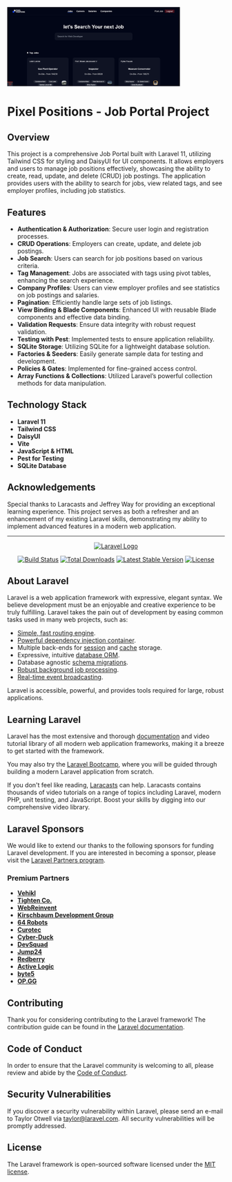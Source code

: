 
<img src="https://github.com/Omar7tech/screenshots/blob/main/Firefox_Screenshot_2024-10-01T22-05-19.407Z.png" alt="Screenshot 1" width="400">

# Pixel Positions - Job Portal Project

## Overview

This project is a comprehensive Job Portal built with Laravel 11, utilizing Tailwind CSS for styling and DaisyUI for UI components. It allows employers and users to manage job positions effectively, showcasing the ability to create, read, update, and delete (CRUD) job postings. The application provides users with the ability to search for jobs, view related tags, and see employer profiles, including job statistics.

## Features

- **Authentication & Authorization**: Secure user login and registration processes.
- **CRUD Operations**: Employers can create, update, and delete job postings.
- **Job Search**: Users can search for job positions based on various criteria.
- **Tag Management**: Jobs are associated with tags using pivot tables, enhancing the search experience.
- **Company Profiles**: Users can view employer profiles and see statistics on job postings and salaries.
- **Pagination**: Efficiently handle large sets of job listings.
- **View Binding & Blade Components**: Enhanced UI with reusable Blade components and effective data binding.
- **Validation Requests**: Ensure data integrity with robust request validation.
- **Testing with Pest**: Implemented tests to ensure application reliability.
- **SQLite Storage**: Utilizing SQLite for a lightweight database solution.
- **Factories & Seeders**: Easily generate sample data for testing and development.
- **Policies & Gates**: Implemented for fine-grained access control.
- **Array Functions & Collections**: Utilized Laravel’s powerful collection methods for data manipulation.

## Technology Stack

- **Laravel 11**
- **Tailwind CSS**
- **DaisyUI**
- **Vite**
- **JavaScript & HTML**
- **Pest for Testing**
- **SQLite Database**

## Acknowledgements

Special thanks to Laracasts and Jeffrey Way for providing an exceptional learning experience. This project serves as both a refresher and an enhancement of my existing Laravel skills, demonstrating my ability to implement advanced features in a modern web application.


<hr/>

<p align="center"><a href="https://laravel.com" target="_blank"><img src="https://raw.githubusercontent.com/laravel/art/master/logo-lockup/5%20SVG/2%20CMYK/1%20Full%20Color/laravel-logolockup-cmyk-red.svg" width="400" alt="Laravel Logo"></a></p>

<p align="center">
<a href="https://github.com/laravel/framework/actions"><img src="https://github.com/laravel/framework/workflows/tests/badge.svg" alt="Build Status"></a>
<a href="https://packagist.org/packages/laravel/framework"><img src="https://img.shields.io/packagist/dt/laravel/framework" alt="Total Downloads"></a>
<a href="https://packagist.org/packages/laravel/framework"><img src="https://img.shields.io/packagist/v/laravel/framework" alt="Latest Stable Version"></a>
<a href="https://packagist.org/packages/laravel/framework"><img src="https://img.shields.io/packagist/l/laravel/framework" alt="License"></a>
</p>

## About Laravel

Laravel is a web application framework with expressive, elegant syntax. We believe development must be an enjoyable and creative experience to be truly fulfilling. Laravel takes the pain out of development by easing common tasks used in many web projects, such as:

- [Simple, fast routing engine](https://laravel.com/docs/routing).
- [Powerful dependency injection container](https://laravel.com/docs/container).
- Multiple back-ends for [session](https://laravel.com/docs/session) and [cache](https://laravel.com/docs/cache) storage.
- Expressive, intuitive [database ORM](https://laravel.com/docs/eloquent).
- Database agnostic [schema migrations](https://laravel.com/docs/migrations).
- [Robust background job processing](https://laravel.com/docs/queues).
- [Real-time event broadcasting](https://laravel.com/docs/broadcasting).

Laravel is accessible, powerful, and provides tools required for large, robust applications.

## Learning Laravel

Laravel has the most extensive and thorough [documentation](https://laravel.com/docs) and video tutorial library of all modern web application frameworks, making it a breeze to get started with the framework.

You may also try the [Laravel Bootcamp](https://bootcamp.laravel.com), where you will be guided through building a modern Laravel application from scratch.

If you don't feel like reading, [Laracasts](https://laracasts.com) can help. Laracasts contains thousands of video tutorials on a range of topics including Laravel, modern PHP, unit testing, and JavaScript. Boost your skills by digging into our comprehensive video library.

## Laravel Sponsors

We would like to extend our thanks to the following sponsors for funding Laravel development. If you are interested in becoming a sponsor, please visit the [Laravel Partners program](https://partners.laravel.com).

### Premium Partners

- **[Vehikl](https://vehikl.com/)**
- **[Tighten Co.](https://tighten.co)**
- **[WebReinvent](https://webreinvent.com/)**
- **[Kirschbaum Development Group](https://kirschbaumdevelopment.com)**
- **[64 Robots](https://64robots.com)**
- **[Curotec](https://www.curotec.com/services/technologies/laravel/)**
- **[Cyber-Duck](https://cyber-duck.co.uk)**
- **[DevSquad](https://devsquad.com/hire-laravel-developers)**
- **[Jump24](https://jump24.co.uk)**
- **[Redberry](https://redberry.international/laravel/)**
- **[Active Logic](https://activelogic.com)**
- **[byte5](https://byte5.de)**
- **[OP.GG](https://op.gg)**

## Contributing

Thank you for considering contributing to the Laravel framework! The contribution guide can be found in the [Laravel documentation](https://laravel.com/docs/contributions).

## Code of Conduct

In order to ensure that the Laravel community is welcoming to all, please review and abide by the [Code of Conduct](https://laravel.com/docs/contributions#code-of-conduct).

## Security Vulnerabilities

If you discover a security vulnerability within Laravel, please send an e-mail to Taylor Otwell via [taylor@laravel.com](mailto:taylor@laravel.com). All security vulnerabilities will be promptly addressed.

## License

The Laravel framework is open-sourced software licensed under the [MIT license](https://opensource.org/licenses/MIT).
